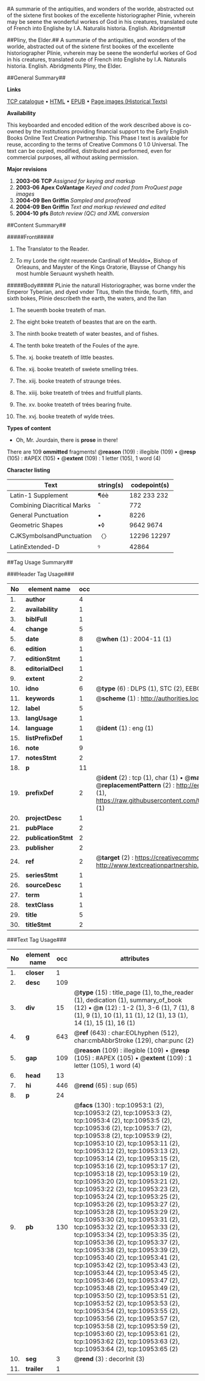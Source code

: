#A summarie of the antiquities, and wonders of the worlde, abstracted out of the sixtene first bookes of the excellente historiographer Plinie, vvherein may be seene the wonderful workes of God in his creatures, translated oute of French into Englishe by I.A. Naturalis historia. English. Abridgments#

##Pliny, the Elder.##
A summarie of the antiquities, and wonders of the worlde, abstracted out of the sixtene first bookes of the excellente historiographer Plinie, vvherein may be seene the wonderful workes of God in his creatures, translated oute of French into Englishe by I.A.
Naturalis historia. English. Abridgments
Pliny, the Elder.

##General Summary##

**Links**

[TCP catalogue](http://www.ota.ox.ac.uk/tcp/)  • 
[HTML](http://tei.it.ox.ac.uk/tcp/Texts-HTML/free/A09/A09765.html)  • 
[EPUB](http://tei.it.ox.ac.uk/tcp/Texts-EPUB/free/A09/A09765.epub) • 
[Page images (Historical Texts)](https://data.historicaltexts.jisc.ac.uk/view?pubId=eebo-99846017e&pageId=eebo-99846017e-10953-1)

**Availability**

This keyboarded and encoded edition of the
	       work described above is co-owned by the institutions
	       providing financial support to the Early English Books
	       Online Text Creation Partnership. This Phase I text is
	       available for reuse, according to the terms of Creative
	       Commons 0 1.0 Universal. The text can be copied,
	       modified, distributed and performed, even for
	       commercial purposes, all without asking permission.

**Major revisions**

1. __2003-06__ __TCP__ *Assigned for keying and markup*
1. __2003-06__ __Apex CoVantage__ *Keyed and coded from ProQuest page images*
1. __2004-09__ __Ben Griffin__ *Sampled and proofread*
1. __2004-09__ __Ben Griffin__ *Text and markup reviewed and edited*
1. __2004-10__ __pfs__ *Batch review (QC) and XML conversion*

##Content Summary##

#####Front#####

1. The Translator to the Reader.

1. To my Lorde the right reuerende Cardinall of Meuldo•, Bishop of Orleauns, and Mayster of the Kings Oratorie, Blaysse of Changy his most humble Seruaunt wysheth health.

#####Body#####
PLinie the naturall Historiographer, was borne vnder the Emperor Tyberian, and dyed vnder Titus, theIn the thirde, fourth, fifth, and sixth bokes, Plinie describeth the earth, the waters, and the Ilan
1. The seuenth booke treateth of man.

1. The eight boke treateth of beastes that are on the earth.

1. The ninth booke treateth of water beastes, and of fishes.

1. The tenth boke treateth of the Foules of the ayre.

1. The. xj. booke treateth of little beastes.

1. The. xij. booke treateth of swéete smelling trées.

1. The. xiij. booke treateth of straunge trées.

1. The. xiiij. boke treateth of trées and fruitfull plants.

1. The. xv. booke treateth of trées bearing fruite.

1. The. xvj. booke treateth of wylde trées.

**Types of content**

  * Oh, Mr. Jourdain, there is **prose** in there!

There are 109 **ommitted** fragments! 
 @__reason__ (109) : illegible (109)  •  @__resp__ (105) : #APEX (105)  •  @__extent__ (109) : 1 letter (105), 1 word (4)

**Character listing**


|Text|string(s)|codepoint(s)|
|---|---|---|
|Latin-1 Supplement|¶éè|182 233 232|
|Combining             Diacritical Marks|̄|772|
|General Punctuation|•|8226|
|Geometric Shapes|▪◊|9642 9674|
|CJKSymbolsandPunctuation|〈〉|12296 12297|
|LatinExtended-D|ꝰ|42864|

##Tag Usage Summary##

###Header Tag Usage###

|No|element name|occ|attributes|
|---|---|---|---|
|1.|__author__|4||
|2.|__availability__|1||
|3.|__biblFull__|1||
|4.|__change__|5||
|5.|__date__|8| @__when__ (1) : 2004-11 (1)|
|6.|__edition__|1||
|7.|__editionStmt__|1||
|8.|__editorialDecl__|1||
|9.|__extent__|2||
|10.|__idno__|6| @__type__ (6) : DLPS (1), STC (2), EEBO-CITATION (1), PROQUEST (1), VID (1)|
|11.|__keywords__|1| @__scheme__ (1) : http://authorities.loc.gov/ (1)|
|12.|__label__|5||
|13.|__langUsage__|1||
|14.|__language__|1| @__ident__ (1) : eng (1)|
|15.|__listPrefixDef__|1||
|16.|__note__|9||
|17.|__notesStmt__|2||
|18.|__p__|11||
|19.|__prefixDef__|2| @__ident__ (2) : tcp (1), char (1)  •  @__matchPattern__ (2) : ([0-9\-]+):([0-9IVX]+) (1), (.+) (1)  •  @__replacementPattern__ (2) : http://eebo.chadwyck.com/downloadtiff?vid=$1&page=$2 (1), https://raw.githubusercontent.com/textcreationpartnership/Texts/master/tcpchars.xml#$1 (1)|
|20.|__projectDesc__|1||
|21.|__pubPlace__|2||
|22.|__publicationStmt__|2||
|23.|__publisher__|2||
|24.|__ref__|2| @__target__ (2) : https://creativecommons.org/publicdomain/zero/1.0/ (1), http://www.textcreationpartnership.org/docs/. (1)|
|25.|__seriesStmt__|1||
|26.|__sourceDesc__|1||
|27.|__term__|1||
|28.|__textClass__|1||
|29.|__title__|5||
|30.|__titleStmt__|2||


###Text Tag Usage###

|No|element name|occ|attributes|
|---|---|---|---|
|1.|__closer__|1||
|2.|__desc__|109||
|3.|__div__|15| @__type__ (15) : title_page (1), to_the_reader (1), dedication (1), summary_of_book (12)  •  @__n__ (12) : 1-2 (1), 3-6 (1), 7 (1), 8 (1), 9 (1), 10 (1), 11 (1), 12 (1), 13 (1), 14 (1), 15 (1), 16 (1)|
|4.|__g__|643| @__ref__ (643) : char:EOLhyphen (512), char:cmbAbbrStroke (129), char:punc (2)|
|5.|__gap__|109| @__reason__ (109) : illegible (109)  •  @__resp__ (105) : #APEX (105)  •  @__extent__ (109) : 1 letter (105), 1 word (4)|
|6.|__head__|13||
|7.|__hi__|446| @__rend__ (65) : sup (65)|
|8.|__p__|24||
|9.|__pb__|130| @__facs__ (130) : tcp:10953:1 (2), tcp:10953:2 (2), tcp:10953:3 (2), tcp:10953:4 (2), tcp:10953:5 (2), tcp:10953:6 (2), tcp:10953:7 (2), tcp:10953:8 (2), tcp:10953:9 (2), tcp:10953:10 (2), tcp:10953:11 (2), tcp:10953:12 (2), tcp:10953:13 (2), tcp:10953:14 (2), tcp:10953:15 (2), tcp:10953:16 (2), tcp:10953:17 (2), tcp:10953:18 (2), tcp:10953:19 (2), tcp:10953:20 (2), tcp:10953:21 (2), tcp:10953:22 (2), tcp:10953:23 (2), tcp:10953:24 (2), tcp:10953:25 (2), tcp:10953:26 (2), tcp:10953:27 (2), tcp:10953:28 (2), tcp:10953:29 (2), tcp:10953:30 (2), tcp:10953:31 (2), tcp:10953:32 (2), tcp:10953:33 (2), tcp:10953:34 (2), tcp:10953:35 (2), tcp:10953:36 (2), tcp:10953:37 (2), tcp:10953:38 (2), tcp:10953:39 (2), tcp:10953:40 (2), tcp:10953:41 (2), tcp:10953:42 (2), tcp:10953:43 (2), tcp:10953:44 (2), tcp:10953:45 (2), tcp:10953:46 (2), tcp:10953:47 (2), tcp:10953:48 (2), tcp:10953:49 (2), tcp:10953:50 (2), tcp:10953:51 (2), tcp:10953:52 (2), tcp:10953:53 (2), tcp:10953:54 (2), tcp:10953:55 (2), tcp:10953:56 (2), tcp:10953:57 (2), tcp:10953:58 (2), tcp:10953:59 (2), tcp:10953:60 (2), tcp:10953:61 (2), tcp:10953:62 (2), tcp:10953:63 (2), tcp:10953:64 (2), tcp:10953:65 (2)|
|10.|__seg__|3| @__rend__ (3) : decorInit (3)|
|11.|__trailer__|1||
